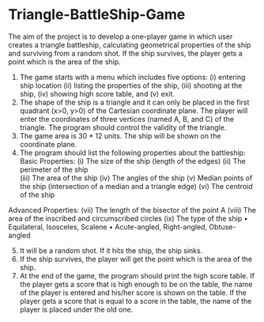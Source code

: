 # Triangle-BattleShip-Game
The aim of the project is to develop a one-player game in which user creates a triangle battleship, calculating geometrical properties of the ship and surviving from a random shot. If the ship survives, the player gets a point which is the area of the ship. 
1.	The game starts with a menu which includes five options: (i) entering ship location (ii) listing the properties of the ship, (iii) shooting at the ship, (iv) showing high score table, and (v) exit. 
2.	The shape of the ship is a triangle and it can only be placed in the first quadrant (x>0, y>0) of the Cartesian coordinate plane. The player will enter the coordinates of three vertices (named A, B, and C) of the triangle. The program should control the validity of the triangle.
3.	The game area is 30 * 12 units. The ship will be shown on the coordinate plane.
4.	The program should list the following properties about the battleship: 
Basic Properties:
(i)	The size of the ship (length of the edges)
(ii)	The perimeter of the ship	
(iii)	The area of the ship
(iv)	The angles of the ship
(v)	Median points of the ship (intersection of a median and a triangle edge)
(vi)	The centroid of the ship	

Advanced Properties:
(vii)	The length of the bisector of the point A
(viii)	The area of the inscribed and circumscribed circles
(ix)	The type of the ship
•	Equilateral, Isosceles, Scalene
•	Acute-angled, Right-angled, Obtuse-angled

5.	It will be a random shot. If it hits the ship, the ship sinks.
6.	If the ship survives, the player will get the point which is the area of the ship.
7.	At the end of the game, the program should print the high score table. If the player gets a score that is high enough to be on the table, the name of the player is entered and his/her score is shown on the table. 
If the player gets a score that is equal to a score in the table, the name of the player is placed under the old one.
